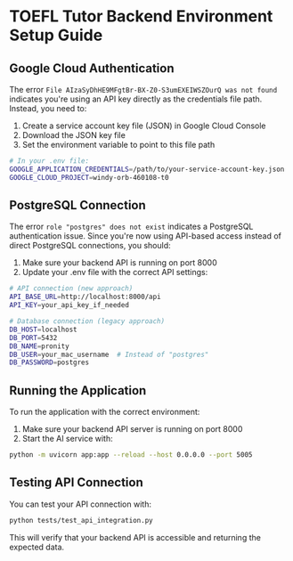 # TOEFL Tutor Backend Environment Setup Guide

## Google Cloud Authentication

The error `File AIzaSyDhHE9MFgtBr-BX-Z0-S3umEXEIWSZOurQ was not found` indicates you're using an API key directly as the credentials file path. Instead, you need to:

1. Create a service account key file (JSON) in Google Cloud Console
2. Download the JSON key file
3. Set the environment variable to point to this file path

```bash
# In your .env file:
GOOGLE_APPLICATION_CREDENTIALS=/path/to/your-service-account-key.json
GOOGLE_CLOUD_PROJECT=windy-orb-460108-t0
```

## PostgreSQL Connection

The error `role "postgres" does not exist` indicates a PostgreSQL authentication issue. Since you're now using API-based access instead of direct PostgreSQL connections, you should:

1. Make sure your backend API is running on port 8000
2. Update your .env file with the correct API settings:

```bash
# API connection (new approach)
API_BASE_URL=http://localhost:8000/api
API_KEY=your_api_key_if_needed

# Database connection (legacy approach)
DB_HOST=localhost
DB_PORT=5432
DB_NAME=pronity
DB_USER=your_mac_username  # Instead of "postgres"
DB_PASSWORD=postgres
```

## Running the Application

To run the application with the correct environment:

1. Make sure your backend API server is running on port 8000
2. Start the AI service with:

```bash
python -m uvicorn app:app --reload --host 0.0.0.0 --port 5005
```

## Testing API Connection

You can test your API connection with:

```bash
python tests/test_api_integration.py
```

This will verify that your backend API is accessible and returning the expected data.
